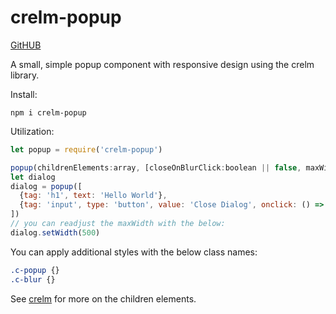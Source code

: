 # crelm-popup
[GitHUB](https://github.com/uraikus/crelm-popup)

A small, simple popup component with responsive design using the crelm library.

Install:
```
npm i crelm-popup
```
Utilization:
```javascript
let popup = require('crelm-popup')

popup(childrenElements:array, [closeOnBlurClick:boolean || false, maxWidth:number || 300])
let dialog 
dialog = popup([
  {tag: 'h1', text: 'Hello World'},
  {tag: 'input', type: 'button', value: 'Close Dialog', onclick: () => dialog.close()}
])
// you can readjust the maxWidth with the below:
dialog.setWidth(500)
```
You can apply additional styles with the below class names:
```css
.c-popup {}
.c-blur {}
```
See [crelm](https://www.npmjs.com/package/crelm) for more on the children elements.